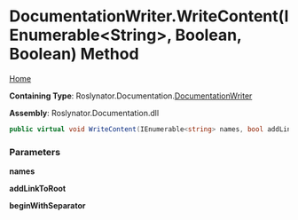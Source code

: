 <a name="_top"></a>

# DocumentationWriter\.WriteContent\(IEnumerable\<String>, Boolean, Boolean\) Method

[Home](../../../../README.md#_top)

**Containing Type**: Roslynator\.Documentation\.[DocumentationWriter](../README.md#_top)

**Assembly**: Roslynator\.Documentation\.dll

```csharp
public virtual void WriteContent(IEnumerable<string> names, bool addLinkToRoot = false, bool beginWithSeparator = false)
```

### Parameters

**names**

**addLinkToRoot**

**beginWithSeparator**